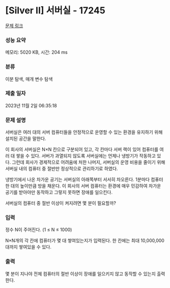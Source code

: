 # [Silver II] 서버실 - 17245 

[문제 링크](https://www.acmicpc.net/problem/17245) 

### 성능 요약

메모리: 5020 KB, 시간: 204 ms

### 분류

이분 탐색, 매개 변수 탐색

### 제출 일자

2023년 11월 2일 06:35:18

### 문제 설명

<p>서버실은 여러 대의 서버 컴퓨터들을 안정적으로 운영할 수 있는 환경을 유지하기 위해 설치된 공간을 말한다.</p>

<p>이 회사의 서버실은 N×N 칸으로 구분되어 있고, 각 칸마다 서버 랙이 있어 컴퓨터를 여러 대 쌓을 수 있다. 서버가 과열되지 않도록 서버실에는 언제나 냉방기가 작동하고 있다. 그런데 회사가 경제적으로 어려움에 처한 나머지, 서버실의 운영 비용을 줄이기 위해 서버실 내의 컴퓨터 중 절반만 정상적으로 관리하기로 하였다.</p>

<p>냉방기에서 나온 차가운 공기는 서버실의 아래쪽부터 서서히 차오른다. 1분마다 컴퓨터 한 대의 높이만큼 방을 채운다. 이 회사의 서버 컴퓨터는 환경에 매우 민감하여 차가운 공기를 받아야만 동작하고 그렇지 못하면 장애를 일으킨다.</p>

<p>서버실의 컴퓨터 중 절반 이상이 켜지려면 몇 분이 필요할까?</p>

### 입력 

 <p>정수 N이 주어진다. (1 ≤ N ≤ 1000)</p>

<p>N×N개의 각 칸에 컴퓨터가 몇 대 쌓여있는지가 입력된다. 한 칸에는 최대 10,000,000대까지 쌓여있을 수 있다.</p>

### 출력 

 <p>몇 분이 지나야 전체 컴퓨터의 절반 이상이 장애를 일으키지 않고 동작할 수 있는지 출력한다.</p>

